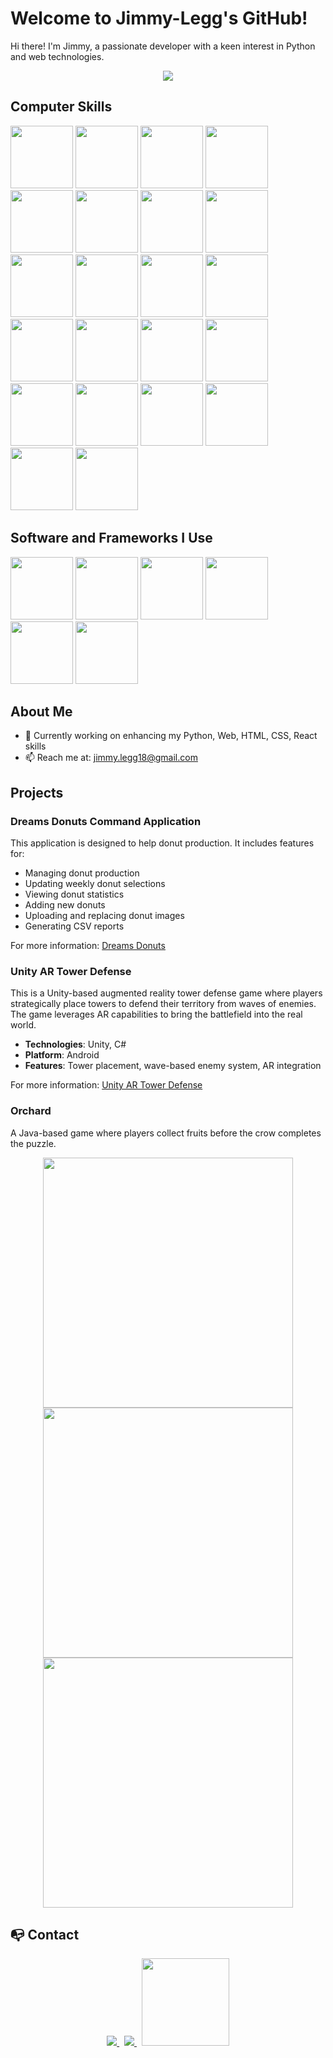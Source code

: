 # Welcome to Jimmy-Legg's GitHub!
Hi there! I'm Jimmy, a passionate developer with a keen interest in Python and web technologies.

<p align="center">
  <a target="_blank" href="http://jimmylegg.atwebpages.com/" target="_blank"><img src="https://i.ibb.co/HHqphC4/o.png"></a>
</p>

## Computer Skills
<div>
<a href="https://developer.mozilla.org/en-US/docs/Web/HTML" target="_blank"><img src="https://cdn.jsdelivr.net/gh/devicons/devicon@latest/icons/html5/html5-original.svg" width="100px" /></a>
<a href="https://developer.mozilla.org/en-US/docs/Web/CSS" target="_blank"><img src="https://cdn.jsdelivr.net/gh/devicons/devicon@latest/icons/css3/css3-original.svg" width="100px"/></a>
<a href="https://developer.mozilla.org/en-US/docs/Web/JavaScript" target="_blank"><img src="https://cdn.jsdelivr.net/gh/devicons/devicon@latest/icons/javascript/javascript-original.svg" width="100px"/></a>
<a href="https://react.dev/learn" target="_blank"><img src="https://cdn.jsdelivr.net/gh/devicons/devicon@latest/icons/react/react-original-wordmark.svg" width="100px"/></a>
<a href="https://nodejs.org/en/docs/" target="_blank"><img src="https://cdn.jsdelivr.net/gh/devicons/devicon@latest/icons/nodejs/nodejs-original.svg" width="100px" /></a>
<a href="https://docs.python.org/3/" target="_blank"><img src="https://cdn.jsdelivr.net/gh/devicons/devicon@latest/icons/python/python-original-wordmark.svg" width="100px"/></a>
<a href="https://docs.oracle.com/en/java/" target="_blank"><img src="https://cdn.jsdelivr.net/gh/devicons/devicon@latest/icons/java/java-original-wordmark.svg" width="100px"/></a>          
<a href="https://www.php.net/docs.php" target="_blank"><img src="https://cdn.jsdelivr.net/gh/devicons/devicon@latest/icons/php/php-original.svg"  width="100px" /></a>
<a href="https://en.cppreference.com/w/cpp" target="_blank"><img src="https://cdn.jsdelivr.net/gh/devicons/devicon@latest/icons/cplusplus/cplusplus-original.svg"  width="100px"/></a>
<a href="https://en.cppreference.com/w/c" target="_blank"><img src="https://cdn.jsdelivr.net/gh/devicons/devicon@latest/icons/c/c-original.svg" width="100px"/></a>
<a href="https://docs.microsoft.com/en-us/dotnet/csharp/" target="_blank"><img src="https://cdn.jsdelivr.net/gh/devicons/devicon@latest/icons/csharp/csharp-original.svg" width="100px"/></a>
<a href="https://www.gnu.org/software/bash/manual/bash.html" target="_blank"><img src="https://cdn.jsdelivr.net/gh/devicons/devicon@latest/icons/bash/bash-original.svg" width="100px" /></a>
<a href="https://docs.docker.com/" target="_blank"><img src="https://cdn.jsdelivr.net/gh/devicons/devicon@latest/icons/docker/docker-original.svg" width="100px"/></a>
<a href="https://developer.android.com/docs" target="_blank"><img src="https://cdn.jsdelivr.net/gh/devicons/devicon@latest/icons/android/android-plain-wordmark.svg"  width="100px" /></a>
<a href="https://developer.android.com/jetpack/compose/documentation" target="_blank"><img src="https://cdn.jsdelivr.net/gh/devicons/devicon@latest/icons/jetpackcompose/jetpackcompose-original.svg" width="100px" /></a>
<a href="https://www.kernel.org/doc/html/latest/" target="_blank"><img src="https://cdn.jsdelivr.net/gh/devicons/devicon@latest/icons/linux/linux-original.svg" width="100px"/></a>
<a href="https://mariadb.com/kb/en/documentation/" target="_blank"><img src="https://cdn.jsdelivr.net/gh/devicons/devicon@latest/icons/mariadb/mariadb-original-wordmark.svg" width="100px" /></a>
<a href="https://docs.microsoft.com/en-us/sql/sql-server/" target="_blank"><img src="https://cdn.jsdelivr.net/gh/devicons/devicon@latest/icons/microsoftsqlserver/microsoftsqlserver-plain-wordmark.svg" width="100px"/></a>
<a href="https://dev.mysql.com/doc/" target="_blank"><img src="https://cdn.jsdelivr.net/gh/devicons/devicon@latest/icons/mysql/mysql-original-wordmark.svg"  width="100px"/></a>
<a href="https://www.postgresql.org/docs/" target="_blank"><img src="https://cdn.jsdelivr.net/gh/devicons/devicon@latest/icons/postgresql/postgresql-original-wordmark.svg" width="100px"/></a>
<a href="https://git-scm.com/doc" target="_blank"><img src="https://cdn.jsdelivr.net/gh/devicons/devicon@latest/icons/git/git-original-wordmark.svg" width="100px" /></a>
<a href="https://www.rust-lang.org/learn" target="_blank"><img src="https://cdn.jsdelivr.net/gh/devicons/devicon@latest/icons/rust/rust-original.svg" width="100px"/></a>
</div>

## Software and Frameworks I Use
<div>
<a href="https://code.visualstudio.com/docs" target="_blank"><img src="https://cdn.jsdelivr.net/gh/devicons/devicon@latest/icons/vscode/vscode-original.svg" width="100px"/></a>
<a href="https://docs.microsoft.com/en-us/visualstudio/" target="_blank"><img src="https://cdn.jsdelivr.net/gh/devicons/devicon@latest/icons/visualstudio/visualstudio-original.svg" width="100px"/></a>
<a href="https://docs.github.com/en" target="_blank"><img src="https://cdn.jsdelivr.net/gh/devicons/devicon@latest/icons/github/github-original-wordmark.svg" width="100px" /></a>
<a href="https://www.blender.org" target="_blank"><img src="https://cdn.jsdelivr.net/gh/devicons/devicon@latest/icons/blender/blender-original.svg" width="100px"/></a>
<a href="https://developer.android.com/studio/intro" target="_blank"><img src="https://cdn.jsdelivr.net/gh/devicons/devicon@latest/icons/androidstudio/androidstudio-original.svg" width="100px" /></a>
<a href="https://docs.microsoft.com/en-us/azure/azure-sql/database/" target="_blank"><img src="https://cdn.jsdelivr.net/gh/devicons/devicon@latest/icons/azuresqldatabase/azuresqldatabase-original.svg" width="100px"/></a>
</div>

## About Me
- 🌱 Currently working on enhancing my Python, Web, HTML, CSS, React skills
- 📫 Reach me at: jimmy.legg18@gmail.com

## Projects

### Dreams Donuts Command Application

This application is designed to help donut production. It includes features for:
- Managing donut production
- Updating weekly donut selections
- Viewing donut statistics
- Adding new donuts
- Uploading and replacing donut images
- Generating CSV reports

For more information: [Dreams Donuts](DreamsDonuts.md)

### Unity AR Tower Defense

This is a Unity-based augmented reality tower defense game where players strategically place towers to defend their territory from waves of enemies. The game leverages AR capabilities to bring the battlefield into the real world.

- **Technologies**: Unity, C#
- **Platform**: Android
- **Features**: Tower placement, wave-based enemy system, AR integration

For more information: [Unity AR Tower Defense](https://github.com/Jimmy-Legg/UnityARTowerDefense)

### Orchard
A Java-based game where players collect fruits before the crow completes the puzzle.

<p align="center">
  <img src="https://i.ibb.co/ZJ2H7VD/Image1.png" width="400px">
  <img src="https://i.ibb.co/ch4b3tt/Image2.png" width="400px">
  <img src="https://i.ibb.co/1sGLDy2/Image3.png" width="400px">
</p>

## 📭 Contact

<p align="center">
	<a href="https://www.linkedin.com/in/jimmy-legg-521623271/" target="_blank">
		<img src="https://img.shields.io/badge/-LINKEDIN-0077B5?style=for-the-badge&logo=linkedin&logoColor=white">
	</a>
	<span>&nbsp;</span>
	<a href="mailto:jimmy.legg18@gmail.com" target="_blank">
		<img src="https://img.shields.io/badge/-GMAIL-D14836?style=for-the-badge&logo=gmail&logoColor=white">
	</a>
	<span>&nbsp;</span>
	<a href="http://jimmylegg.atwebpages.com/" target="_blank">
		<img src="https://i.ibb.co/HHqphC4/o.png" width="140px">
	</a>
</p>
